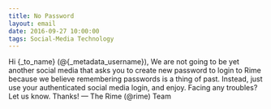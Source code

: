```yaml
---
title: No Password
layout: email
date: 2016-09-27 10:00:00
tags: Social-Media Technology
---
```


Hi {_to_name} (@{_metadata_username}),
We are not going to be yet another social media that asks you to create new password to login to Rime because we believe remembering passwords is a thing of past. Instead, just use your authenticated social media login, and enjoy.
Facing any troubles? Let us know.
Thanks!
— The Rime (@rime) Team